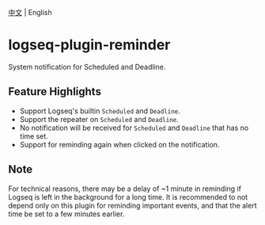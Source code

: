 [中文](README.md) | English

# logseq-plugin-reminder

System notification for Scheduled and Deadline.

## Feature Highlights

- Support Logseq's builtin `Scheduled` and `Deadline`.
- Support the repeater on `Scheduled` and `Deadline`.
- No notification will be received for `Scheduled` and `Deadline` that has no time set.
- Support for reminding again when clicked on the notification.

## Note

For technical reasons, there may be a delay of ~1 minute in reminding if Logseq is left in the background for a long time. It is recommended to not depend only on this plugin for reminding important events, and that the alert time be set to a few minutes earlier.
